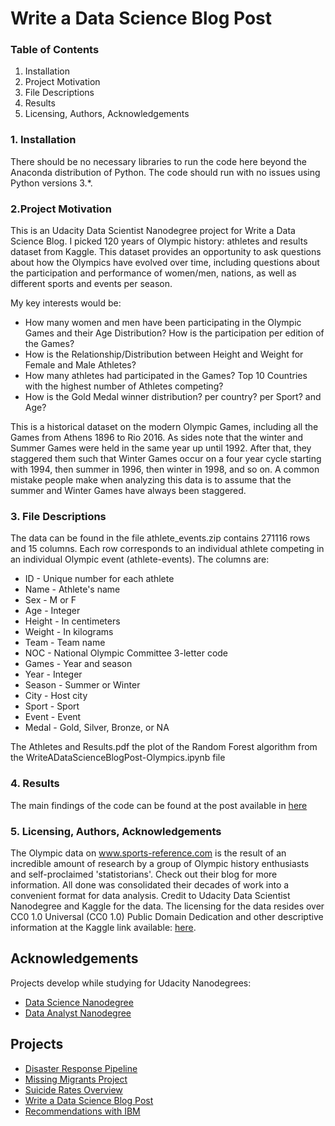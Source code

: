 # Write a Data Science Blog Post

### Table of Contents
1. Installation
2. Project Motivation
3. File Descriptions 
4. Results 
5. Licensing, Authors, Acknowledgements

### 1. Installation

There should be no necessary libraries to run the code here beyond the Anaconda distribution of Python. The code should run with no issues using Python versions 3.*.

### 2.Project Motivation

  This is an Udacity Data Scientist Nanodegree project for Write a Data Science Blog. I picked 120 years of Olympic history: athletes and
  results dataset from Kaggle. This dataset provides an opportunity to ask questions about how the Olympics have evolved over time, 
  including questions about the participation and performance of women/men, nations, as well as different sports and events per season. 
  
   My key interests would be:
   
   * How many women and men have been participating in the Olympic Games and their Age Distribution? How is the participation per edition of
   the Games?
   * How is the Relationship/Distribution between Height and Weight for Female and Male Athletes? 
   * How many athletes had participated in the Games? Top 10 Countries with the highest number of Athletes competing?
   * How is the Gold Medal winner distribution? per country? per Sport? and Age?

  This is a historical dataset on the modern Olympic Games, including all the Games from Athens 1896 to Rio 2016. As sides note that the
  winter and Summer Games were held in the same year up until 1992. After that, they staggered them such that Winter Games occur on a four
  year cycle starting with 1994, then summer in 1996, then winter in 1998, and so on. A common mistake people make when analyzing this data
  is to assume that the summer and Winter Games have always been staggered. 
  
### 3. File Descriptions 

  The data can be found in the file athlete_events.zip contains 271116 rows and 15 columns. Each row corresponds to an individual athlete competing in an individual Olympic event (athlete-events). The columns are:

  * ID - Unique number for each athlete
  * Name - Athlete's name
  * Sex - M or F
  * Age - Integer
  * Height - In centimeters
  * Weight - In kilograms
  * Team - Team name
  * NOC - National Olympic Committee 3-letter code
  * Games - Year and season
  * Year - Integer
  * Season - Summer or Winter
  * City - Host city
  * Sport - Sport
  * Event - Event
  * Medal - Gold, Silver, Bronze, or NA

  The Athletes and Results.pdf the plot of the Random Forest algorithm from the WriteADataScienceBlogPost-Olympics.ipynb file

### 4. Results

  The main findings of the code can be found at the post available in <a href=https://medium.com/@minguesita/what-can-120-years-of-olympic-history-tell-us-about-the-games-127671d7e5ba>here</a>

### 5. Licensing, Authors, Acknowledgements

  The Olympic data on www.sports-reference.com is the result of an incredible amount of research by a group of Olympic history
  enthusiasts and self-proclaimed 'statistorians'. Check out their blog for more information. All done was consolidated their decades
  of work into a convenient format for data analysis. Credit to Udacity Data Scientist Nanodegree and Kaggle for the data. The licensing
  for the data resides over CC0 1.0 Universal (CC0 1.0) Public Domain Dedication and other descriptive information at the Kaggle link
  available: <a href= https://www.kaggle.com/heesoo37/120-years-of-olympic-history-athletes-and-results>here</a>. 


## Acknowledgements
Projects develop while studying for Udacity Nanodegrees:
- [Data Science Nanodegree](https://www.udacity.com/course/data-scientist-nanodegree--nd025)
- [Data Analyst Nanodegree](https://www.udacity.com/course/data-analyst-nanodegree--nd002)

## Projects

- [Disaster Response Pipeline](./Disaster_Response_Pipeline/README.md) 
- [Missing Migrants Project](./MissingMigrantsProject/README.md)
- [Suicide Rates Overview](./Suicide-Rates-Overviewt/README.md)
- [Write a Data Science Blog Post](./Write-a-Data-Science-Blog-Post/README.md)
- [Recommendations with IBM](./Recommendations-with-IBM/README.md)

